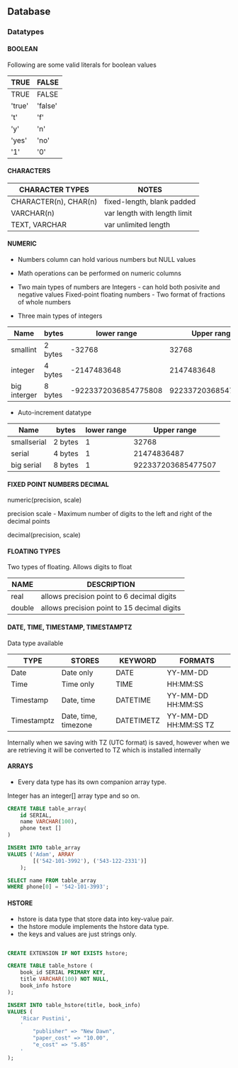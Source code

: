 ## Database 

### Datatypes

#### BOOLEAN

Following are some valid literals for boolean values

| TRUE        | FALSE       |
| ----------- | ----------- |
| TRUE        | FALSE       |
| 'true'      | 'false'     |
| 't'         | 'f'         |
| 'y'         | 'n'         |
| 'yes'       | 'no'        |
| '1'         | '0'         |

#### CHARACTERS


| CHARACTER TYPES           | NOTES                        |
| ------------------------- | ---------------------------- |
| CHARACTER(n), CHAR(n)     | fixed-length, blank padded   |
| VARCHAR(n)                | var length with length limit |
| TEXT, VARCHAR             | var unlimited length         |

#### NUMERIC

- Numbers column can hold various numbers but NULL values
- Math operations can be performed on numeric columns
- Two main types of numbers are
  Integers - can hold both posivite and negative values
  Fixed-point floating numbers  - Two format of fractions of whole numbers

- Three main types of integers


| Name         | bytes       | lower range             | Upper range         |
| ------------ | ----------- | ----------------------- | ------------------- |
| smallint     | 2 bytes     | -32768                  | 32768               |
| integer      | 4 bytes     | -2147483648             | 2147483648          |
| big interger | 8 bytes     | -9223372036854775808    | 9223372036854775807 |


- Auto-increment datatype

| Name         | bytes       | lower range | Upper range         |
| ------------ | ----------- | ----------- | ------------------- |
| smallserial  | 2 bytes     | 1           | 32768               |
| serial       | 4 bytes     | 1           | 21474836487         |
| big serial   | 8 bytes     | 1           | 922337203685477507  |


#### FIXED POINT NUMBERS DECIMAL

numeric(precision, scale)

precision scale - Maximum number of digits to the left and right of the decimal points


decimal(precision, scale)


#### FLOATING TYPES

Two types of floating. Allows digits to float

| NAME   | DESCRIPTION                                 |
| ------ | ------------------------------------------- |
| real   | allows precision point to 6 decimal digits  |
| double | allows precision point to 15 decimal digits |


#### DATE, TIME, TIMESTAMP, TIMESTAMPTZ

Data type available

| TYPE        | STORES                  | KEYWORD    | FORMATS                    |
| ----------- | ----------------------- | ---------  | -------------------------- | 
| Date        | Date only               | DATE       | YY-MM-DD                   |
| Time        | Time only               | TIME       | HH:MM:SS                   |
| Timestamp   | Date, time              | DATETIME   | YY-MM-DD HH:MM:SS          |
| Timestamptz | Date, time, timezone    | DATETIMETZ | YY-MM-DD HH:MM:SS TZ       |

Internally when we saving with TZ (UTC format) is saved, however when we are
retrieving it will be converted to TZ which is installed internally


#### ARRAYS

- Every data type has its own companion array type.

Integer has an integer[] array type and so on.

```sql
CREATE TABLE table_array(
    id SERIAL,
    name VARCHAR(100),
    phone text []
)

INSERt INTO table_array 
VALUES ('Adam', ARRAY
        [('542-101-3992'), ('543-122-2331')]
    );

SELECT name FROM table_array
WHERE phone[0] = '542-101-3993';
```

#### HSTORE

- hstore is data type that store data into key-value pair. 
- the hstore module implements the hstore data type.
- the keys and values are just strings only.

```sql

CREATE EXTENSION IF NOT EXISTS hstore; 

CREATE TABLE table_hstore (
    book_id SERIAL PRIMARY KEY, 
    title VARCHAR(100) NOT NULL,
    book_info hstore
); 

INSERT INTO table_hstore(title, book_info) 
VALUES (
    'Ricar Pustini', 
    '
        "publisher" => "New Dawn", 
        "paper_cost" => "10.00", 
        "e_cost" => "5.85"
    '
);

```
